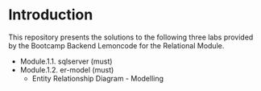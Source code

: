 # Introduction
This repository presents the solutions to the following three labs provided by the Bootcamp Backend Lemoncode for the Relational Module.
* Module.1.1. sqlserver (must)
* Module.1.2. er-model (must)
    * Entity Relationship Diagram - Modelling